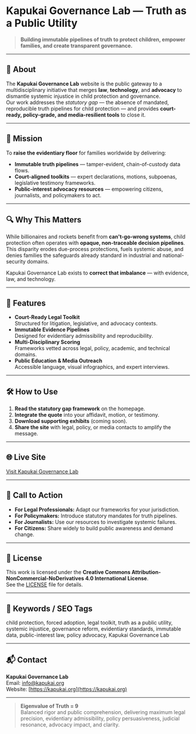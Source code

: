 # Kapukai Governance Lab — Truth as a Public Utility

> **Building immutable pipelines of truth to protect children, empower families, and create transparent governance.**

---

## 📜 About

The **Kapukai Governance Lab** website is the public gateway to a multidisciplinary initiative that merges **law**, **technology**, and **advocacy** to dismantle systemic injustice in child protection and governance.  
Our work addresses the *statutory gap* — the absence of mandated, reproducible truth pipelines for child protection — and provides **court-ready, policy-grade, and media-resilient tools** to close it.

---

## 🎯 Mission

To **raise the evidentiary floor** for families worldwide by delivering:
- **Immutable truth pipelines** — tamper-evident, chain-of-custody data flows.
- **Court-aligned toolkits** — expert declarations, motions, subpoenas, legislative testimony frameworks.
- **Public-interest advocacy resources** — empowering citizens, journalists, and policymakers to act.

---

## 🔍 Why This Matters

While billionaires and rockets benefit from **can't-go-wrong systems**, child protection often operates with **opaque, non-traceable decision pipelines**.  
This disparity erodes due-process protections, fuels systemic abuse, and denies families the safeguards already standard in industrial and national-security domains.  

Kapukai Governance Lab exists to **correct that imbalance** — with evidence, law, and technology.

---

## 📂 Features

- **Court-Ready Legal Toolkit**  
  Structured for litigation, legislative, and advocacy contexts.
- **Immutable Evidence Pipelines**  
  Designed for evidentiary admissibility and reproducibility.
- **Multi-Disciplinary Scoring**  
  Frameworks vetted across legal, policy, academic, and technical domains.
- **Public Education & Media Outreach**  
  Accessible language, visual infographics, and expert interviews.

---

## 🛠 How to Use

1. **Read the statutory gap framework** on the homepage.  
2. **Integrate the quote** into your affidavit, motion, or testimony.  
3. **Download supporting exhibits** (coming soon).  
4. **Share the site** with legal, policy, or media contacts to amplify the message.

---

## 🌐 Live Site

[Visit Kapukai Governance Lab](https://kapukai.org)

---

## 📢 Call to Action

- **For Legal Professionals:** Adapt our frameworks for your jurisdiction.
- **For Policymakers:** Introduce statutory mandates for truth pipelines.
- **For Journalists:** Use our resources to investigate systemic failures.
- **For Citizens:** Share widely to build public awareness and demand change.

---

## 📄 License

This work is licensed under the **Creative Commons Attribution-NonCommercial-NoDerivatives 4.0 International License**.  
See the [LICENSE](LICENSE) file for details.

---

## 🔑 Keywords / SEO Tags

child protection, forced adoption, legal toolkit, truth as a public utility, systemic injustice, governance reform, evidentiary standards, immutable data, public-interest law, policy advocacy, Kapukai Governance Lab

---

## 📬 Contact

**Kapukai Governance Lab**  
Email: info@kapukai.org  
Website: [https://kapukai.org](https://kapukai.org)

---

> **Eigenvalue of Truth = 9**  
> Balanced rigor and public comprehension, delivering maximum legal precision, evidentiary admissibility, policy persuasiveness, judicial resonance, advocacy impact, and clarity.
